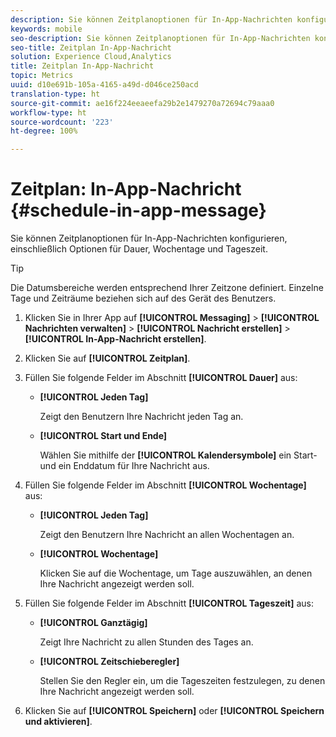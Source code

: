 ```yaml
---
description: Sie können Zeitplanoptionen für In-App-Nachrichten konfigurieren, einschließlich Optionen für Dauer, Wochentage und Tageszeit.
keywords: mobile
seo-description: Sie können Zeitplanoptionen für In-App-Nachrichten konfigurieren, einschließlich Optionen für Dauer, Wochentage und Tageszeit.
seo-title: Zeitplan In-App-Nachricht
solution: Experience Cloud,Analytics
title: Zeitplan In-App-Nachricht
topic: Metrics
uuid: d10e691b-105a-4165-a49d-d046ce250acd
translation-type: ht
source-git-commit: ae16f224eeaeefa29b2e1479270a72694c79aaa0
workflow-type: ht
source-wordcount: '223'
ht-degree: 100%

---
```



# Zeitplan: In-App-Nachricht {#schedule-in-app-message}

Sie können Zeitplanoptionen für In-App-Nachrichten konfigurieren, einschließlich Optionen für Dauer, Wochentage und Tageszeit.

>[!TIP]
>
>Die Datumsbereiche werden entsprechend Ihrer Zeitzone definiert. Einzelne Tage und Zeiträume beziehen sich auf des Gerät des Benutzers.

1. Klicken Sie in Ihrer App auf **[!UICONTROL Messaging]** > **[!UICONTROL Nachrichten verwalten]** > **[!UICONTROL Nachricht erstellen]** > **[!UICONTROL In-App-Nachricht erstellen]**.
1. Klicken Sie auf **[!UICONTROL Zeitplan]**.
1. Füllen Sie folgende Felder im Abschnitt **[!UICONTROL Dauer]** aus:

   * **[!UICONTROL Jeden Tag]**

      Zeigt den Benutzern Ihre Nachricht jeden Tag an.

   * **[!UICONTROL Start und Ende]**

      Wählen Sie mithilfe der **[!UICONTROL Kalendersymbole]** ein Start- und ein Enddatum für Ihre Nachricht aus.

1. Füllen Sie folgende Felder im Abschnitt **[!UICONTROL Wochentage]** aus:

   * **[!UICONTROL Jeden Tag]**

      Zeigt den Benutzern Ihre Nachricht an allen Wochentagen an.

   * **[!UICONTROL Wochentage]**

      Klicken Sie auf die Wochentage, um Tage auszuwählen, an denen Ihre Nachricht angezeigt werden soll.

1. Füllen Sie folgende Felder im Abschnitt **[!UICONTROL Tageszeit]** aus:

   * **[!UICONTROL Ganztägig]**

      Zeigt Ihre Nachricht zu allen Stunden des Tages an.

   * **[!UICONTROL Zeitschieberegler]**

      Stellen Sie den Regler ein, um die Tageszeiten festzulegen, zu denen Ihre Nachricht angezeigt werden soll.

1. Klicken Sie auf **[!UICONTROL Speichern]** oder **[!UICONTROL Speichern und aktivieren]**.
